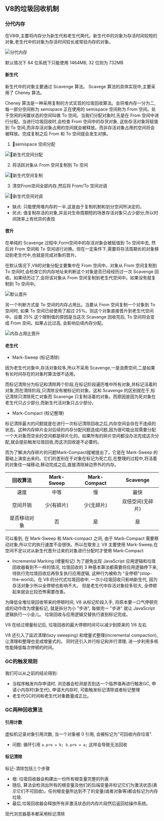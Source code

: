 ## V8的垃圾回收机制

### 分代内存
在V8中,主要将内存分为新生代和老生代两代。新生代中的对象为存活时间较短的对象,老生代中的对象为存活时间较长或常驻内存的对象。

![分代内存](./pic/1.png)

默认情况下 64 位系统下只能使用 1464MB, 32 位则为 732MB
#### 新生代
新生代中的对象主要通过 Scavenge 算法。 Scavege 算法的具体实现中,主要采用了 Cheney 算法。

Cheney 算法是一种采用复制的方式实现的垃圾回收算法。会将堆内存一分为二,每一部分空间称为 semispace 正在使用的 semispace 空间称为 From 空间。处于空闲的闲置状态的空间叫做 To 空间。当我们分配对象时,先是在 From 空间中进行分配。当进行垃圾回收时,会检查 From 空间中的存货对象, 这些存活对象将赋值到 To 空间,而非存活对象占用的空间就会被释放。而非存活对象占用的空间将会被释放。完成复制之后 From 和 To 空间就会发生对换。

1. semispace 空间分配

![新生代空间分配](./pic/new1.png)

2. 将活跃对象从 From 空间复制到 To 空间

![新生代空间复制](./pic/new2.jpg)

3. 清空From空间全部内存,然后将 From/To 空间对调

![新生代空间对调](./pic/new3.jpg)

- 缺点: 只能使用堆内存的一半,这是由于复制机制和划分空间所决定的。
- 优点: 值复制存活的对象,并且对生命周期短的场景存活对象只占少部分,所以时间效率上有优异的表现
#### 晋升
在单纯的 Scavenge 过程中,Form空间中的存活对象会被赋值到 To 空间中去, 然后对 From 空间和 To 空间进行对换。但在一定条件下,需要将存活周期长的对象移动到老生代中,也就是完成对象的晋升。

在默认情况下,V8的对象分配主要集中在 From 空间中。对象从 From 空间复制到 To 空间时,会检查它的内存地址来判断这个对象是否已经经历过一次 Scavenge 回收。如果经历过了,会将该对象从 From 空间复制到老生代空间中。如果没有就复制到 To 空间中。

![默认晋升](./pic/up1.png)

另一个判断方式是 To 空间的内存占用比。当要从 From 空间复制一个对象到 To 空间时, 如果 To 空间已经使用了超过 25%。则这个对象直接晋升到老生代空间中。设置 25% 这个限制值的原因是当这次 Scavange 回收完后, To 空间将会变成 From 空间。如果占比过高, 会影响后续内存分配。

![内存占用比晋升](./pic/up2.png)

#### 老生代
- Mark-Sweep (标记清除)

因为老生代对象中,存活对象较多,所以不采用 Scavenge,一是浪费空间,二是如果有长时间存在的对象时算法很不适用。

而标记清除分为标记和清除两个阶段,在标记阶段遍历堆中所有对象,并标记活着的对象,而在清除阶段,只清除没有被标记的对象。这和 Scavenge 的区别就在于,标记清除只清除死亡对象而 Scavenge 只复制活着的对象。而原因是因为死对象在老生代只占少部分,而新生代活对象只占少部分。

- Mark-Compact (标记整理)

标记清除最大的问题就是在进行一次标记清除回收之后,内存空间会存在不连续的状态。这种内存碎片会对后续的内存分配问题造成问题,因为很可能出现需要分配一个大对象而空余的空间都是碎片化的。如果所有的碎片空间都没办法完成这次分配,就会提前触发垃圾回收,而这次回收是不必要的。

而为了解决内存碎片的问题Mark-Compact就被提出了。它是在 Mark-Sweep 的基础上演变出来的。它们的差别在于对象在标记为死亡后,在整理的过程中,将活着的对象往一端移动,移动完成之后,直接清除掉边界外的内存。

|回收算法|Mark-Sweep|Mark-Compact|Scavenge|
|:---:|:--:|:---:|:---:|
|速度|中等|慢|最快|
|空间开销|少(有碎片)|少(无碎片)|双倍空间(无碎片)|
|是否移动对象|否|是|是|

可以看到, 在 Mark-Sweep 和 Mark-compact 之间, 由于 Mark-Compact 需要移动对象,所以它的执行速度不会很快。所以在取舍上 V8 主要使用 Mark-Sweep,在空间不足以对从新生代晋升过来的对象进行分配时才使用 Mark-Compact

- Incremental Marking (增量标记)
为了避免出现 JavaScript 应用逻辑和垃圾回收器看到不一样的情况, 垃圾回收的 3 种基本算法都需要将应用逻辑停下来, 待执行完垃圾回收后再恢复执行应用逻辑, 这种行为被称为 "全停顿"(stop-the-world)。在 V8 的分代式垃圾回收中, 一次小垃圾回收只影响新生代, 因为存活对象少所以全停顿也影响不大。 但是老生代中存活对象较多较大, 全停顿起来就会比较恐怖需要改善。

为降低全堆垃圾回收带来的停顿时间, V8 从标记阶段入手, 将原本要一口气停顿完成的动作改为增量标记, 就是拆分为小 "步进", 每做完一 "步进" 就让 JavaScript 逻辑执行一小会儿。 垃圾回收与应用逻辑交替执行直到标记完成。

V8 在经过增量标记后, 垃圾回收的最大停顿时间可以减少到原来的 1/6 左右

V8 还引入了延迟清理(lazy sweeping) 和增量式整理(incremental compaction), 让清理和整理也变成增量式的。 同时还引入并行标记和并行清理, 进一步利用多核性能降低每次停顿的时间。

### GC的触发规则
我们可以从之前的结论得到:

- 当程序触发内存申请时, 浏览器会检测是否到达一个临界值再进行触发GC, 申请小内存时(新生代), 申请大内存时, 可能触发标记清除或者标记整理
- 老生代GC时间和老生代对象数量成正比。

### GC两种回收算法
#### 引用计数
虚拟机记录对象引用次数, 当一个对象被 0 引用, 会被标记为"可回收内存垃圾".
- 问题: 循环引用 `a.pro = b; b.pro = a;` 这样会导致无法回收
#### 标记清除
标记-清除包括三个步骤

- 根: 垃圾回收器会构建出一份所有根变量完整的列表
- 随后, 算法会检测出所有的根变量及他们的后端变量并标记它们为激活状态(表示它们不可回收)。任何根变量所达到不了的变量(或者对象等)都会标记为内存垃圾.
- 最后,垃圾回收器会释放所有非激活状态的内存片段然后返回给操作系统。

现代浏览器基本都采用标记清除
